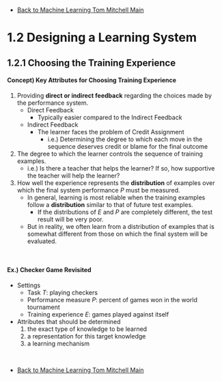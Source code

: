 * [Back to Machine Learning Tom Mitchell Main](../../main.md)

# 1.2 Designing a Learning System

## 1.2.1 Choosing the Training Experience
#### Concept) Key Attributes for Choosing Training Experience
1. Providing **direct or indirect feedback** regarding the choices made by the performance system.
   * Direct Feedback
     * Typically easier compared to the Indirect Feedback
   * Indirect Feedback
     * The learner faces the problem of Credit Assignment
       * i.e.) Determining the degree to which each move in the sequence deserves credit or blame for the final outcome
2. The degree to which the learner controls the sequence of training examples.
   * i.e.) Is there a teacher that helps the learner? If so, how supportive the teacher will help the learner?
3. How well the experience represents the **distribution** of examples over which the final system performance $P$ must be measured.
   * In general, learning is most reliable when the training examples follow a **distribution** similar to that of future test examples.
     * If the distributions of $E$ and $P$ are completely different, the test result will be very poor.
   * But in reality, we often learn from a distribution of examples that is somewhat different from those on which the final system will be evaluated.

<br>

#### Ex.) Checker Game Revisited
* Settings
  * Task $T$: playing checkers 
  * Performance measure $P$: percent of games won in the world tournament 
  * Training experience $E$: games played against itself 
* Attributes that should be determined
  1. the exact type of knowledge to be learned 
  2. a representation for this target knowledge 
  3. a learning mechanism












<br>

* [Back to Machine Learning Tom Mitchell Main](../../main.md)